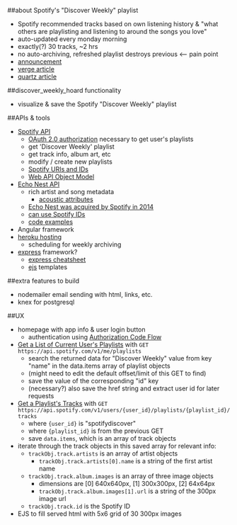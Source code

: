 ##about Spotify's "Discover Weekly" playlist
* Spotify recommended tracks based on own listening history & "what others are playlisting and listening to around the songs you love"
* auto-updated every monday morning
* exactly(?) 30 tracks, ~2 hrs
* no auto-archiving, refreshed playlist destroys previous <-- pain point
* [announcement](https://press.spotify.com/li/2015/07/20/introducing-discover-weekly-your-ultimate-personalised-playlist/)
* [verge article](http://www.theverge.com/2015/9/30/9416579/spotify-discover-weekly-online-music-curation-interview)
* [quartz article](http://qz.com/571007/the-magic-that-makes-spotifys-discover-weekly-playlists-so-damn-good/)

##discover_weekly_hoard functionality 
* visualize & save the Spotify "Discover Weekly" playlist

##APIs & tools
* [Spotify API](https://developer.spotify.com/web-api/)
	* [OAuth 2.0 authorization](http://oauth.net/) necessary to get user's playlists
	* get 'Discover Weekly' playlist
	* get track info, album art, etc
	* modify / create new playlists
	* [Spotify URIs and IDs](https://developer.spotify.com/web-api/user-guide/#spotify-uris-and-ids)
	* [Web API Object Model](https://developer.spotify.com/web-api/object-model/#external-id-object)
* [Echo Nest API](http://developer.echonest.com/docs/v4)
	* rich artist and song metadata
		* [acoustic attributes](http://developer.echonest.com/acoustic-attributes.html)
	* [Echo Nest was acquired by Spotify in 2014](https://developer.spotify.com/news-stories/2014/03/06/echo-nest-joins-spotify/)
	* [can use Spotify IDs](https://developer.spotify.com/spotify-echo-nest-api/)
	* [code examples](https://developer.spotify.com/web-api/code-examples/)
* Angular framework
* [heroku hosting](https://www.heroku.com)
	* scheduling for weekly archiving
* [express](http://expressjs.com/en/4x/api.html) framework?
	* [express cheatsheet](http://ricostacruz.com/cheatsheets/express.html)
	* [ejs](https://www.npmjs.com/package/ejs) templates

##extra features to build
* nodemailer email sending with html, links, etc.
* knex for postgresql

##UX
* homepage with app info & user login button
	* authentication using [Authorization Code Flow](https://developer.spotify.com/web-api/authorization-guide/#authorization_code_flow)
* [Get a List of Current User's Playlists](https://developer.spotify.com/web-api/console/get-current-user-playlists/) with `GET https://api.spotify.com/v1/me/playlists`
	* search the returned data for "Discover Weekly" value from key "name" in the data.items array of playlist objects
	* (might need to edit the default offset/limit of this GET to find)
	* save the value of the corresponding "id" key
	* (necessary?) also save the href string and extract user id for later requests
* [Get a Playlist's Tracks](https://developer.spotify.com/web-api/get-playlists-tracks/) with `GET https://api.spotify.com/v1/users/{user_id}/playlists/{playlist_id}/tracks`
	* where `{user_id}` is "spotifydiscover"
	* where `{playlist_id}` is from the previous GET
	* save `data.items`, which is an array of track objects
* iterate through the track objects in this saved array for relevant info:
	* `trackObj.track.artists` is an array of artist objects
		* `trackObj.track.artists[0].name` is a string of the first artist name
	* `trackObj.track.album.images` is an array of three image objects 
		* dimensions are [0] 640x640px, [1] 300x300px, [2] 64x64px
		* `trackObj.track.album.images[1].url` is a string of the 300px image url
	* `trackObj.track.id` is the Spotify ID
* EJS to fill served html with 5x6 grid of 30 300px images



